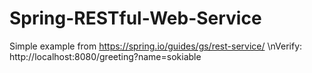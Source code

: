 # Spring-RESTful-Web-Service
Simple example from https://spring.io/guides/gs/rest-service/
\nVerify: http://localhost:8080/greeting?name=sokiable
